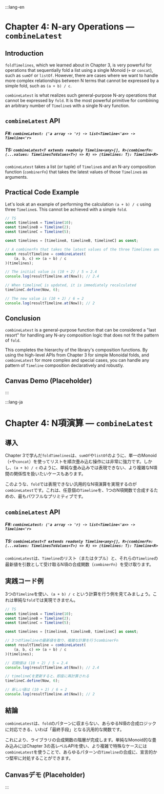 :::lang-en

# Chapter 4: N-ary Operations — `combineLatest`

## Introduction

`foldTimelines`, which we learned about in Chapter 3, is very powerful for operations that sequentially fold a list using a single Monoid (`+` or `concat`), such as `sumOf` or `listOf`. However, there are cases where we want to handle more complex relationships between N terms that cannot be expressed by a simple fold, such as `(a + b) / c`.

`combineLatest` is what realizes such general-purpose N-ary operations that cannot be expressed by `fold`. It is the most powerful primitive for combining an arbitrary number of `Timeline`s with a single N-ary function.

## `combineLatest` API

##### F\#: `combineLatest: ('a array -> 'r) -> list<Timeline<'a>> -> Timeline<'r>`

##### TS: `combineLatest<T extends readonly Timeline<any>[], R>(combinerFn: (...values: TimelinesToValues<T>) => R) => (timelines: T): Timeline<R>`

`combineLatest` takes a list (or tuple) of `Timeline`s and an N-ary composition function (`combinerFn`) that takes the latest values of those `Timeline`s as arguments.

## Practical Code Example

Let's look at an example of performing the calculation `(a + b) / c` using three `Timeline`s. This cannot be achieved with a simple `fold`.

```typescript
// TS
const timelineA = Timeline(10);
const timelineB = Timeline(2);
const timelineC = Timeline(5);

const timelines = [timelineA, timelineB, timelineC] as const;

// A combinerFn that takes the latest values of the three Timelines and performs a complex calculation
const resultTimeline = combineLatest(
    (a, b, c) => (a + b) / c
)(timelines);

// The initial value is (10 + 2) / 5 = 2.4
console.log(resultTimeline.at(Now)); // 2.4

// When timelineC is updated, it is immediately recalculated
timelineC.define(Now, 6);

// The new value is (10 + 2) / 6 = 2
console.log(resultTimeline.at(Now)); // 2
```

## Conclusion

`combineLatest` is a general-purpose function that can be considered a "last resort" for handling any N-ary composition logic that does not fit the pattern of `fold`.

This completes the hierarchy of the library's composition functions. By using the high-level APIs from Chapter 3 for simple Monoidal folds, and `combineLatest` for more complex and special cases, you can handle any pattern of `Timeline` composition declaratively and robustly.

## Canvas Demo (Placeholder)

:::

:::lang-ja

# Chapter 4: N項演算 — `combineLatest`

## 導入

Chapter 3で学んだ`foldTimelines`は、`sumOf`や`listOf`のように、単一のMonoid（`+`や`concat`）を使ってリストを順次畳み込む操作には非常に強力です。しかし、`(a + b) / c` のように、単純な畳み込みでは表現できない、より複雑なN項間の関係性を扱いたいケースもあります。

このような、`fold`では表現できない汎用的なN項演算を実現するのが`combineLatest`です。これは、任意個の`Timeline`を、1つのN項関数で合成するための、最もパワフルなプリミティブです。

## `combineLatest` API

##### F\#: `combineLatest: ('a array -> 'r) -> list<Timeline<'a>> -> Timeline<'r>`

##### TS: `combineLatest<T extends readonly Timeline<any>[], R>(combinerFn: (...values: TimelinesToValues<T>) => R) => (timelines: T): Timeline<R>`

`combineLatest`は、`Timeline`のリスト（またはタプル）と、それらの`Timeline`の最新値を引数として受け取るN項の合成関数（`combinerFn`）を受け取ります。

## 実践コード例

3つの`Timeline`を使い、`(a + b) / c` という計算を行う例を見てみましょう。これは単純な`fold`では実現できません。

```typescript
// TS
const timelineA = Timeline(10);
const timelineB = Timeline(2);
const timelineC = Timeline(5);

const timelines = [timelineA, timelineB, timelineC] as const;

// 3つのTimelineの最新値を取り、複雑な計算を行うcombinerFn
const resultTimeline = combineLatest(
    (a, b, c) => (a + b) / c
)(timelines);

// 初期値は (10 + 2) / 5 = 2.4
console.log(resultTimeline.at(Now)); // 2.4

// timelineCを更新すると、即座に再計算される
timelineC.define(Now, 6);

// 新しい値は (10 + 2) / 6 = 2
console.log(resultTimeline.at(Now)); // 2
```

## 結論

`combineLatest`は、`fold`のパターンに収まらない、あらゆるN項の合成ロジックに対応できる、いわば「最終手段」となる汎用的な関数です。

これにより、ライブラリの合成関数の階層が完成します。単純なMonoid的な畳み込みにはChapter 3の高レベルAPIを使い、より複雑で特殊なケースには`combineLatest`を使うことで、あらゆるパターンの`Timeline`の合成に、宣言的かつ堅牢に対処することができます。

## Canvasデモ (Placeholder)

:::